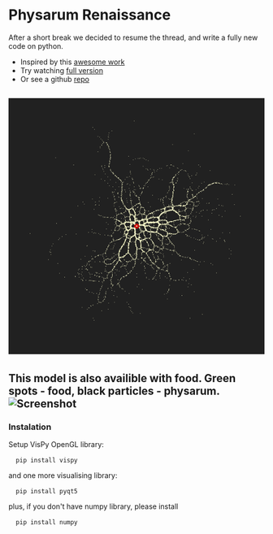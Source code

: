# Physarum Renaissance
After a short break we decided to resume the thread, and write a fully new code on python.
* Inspired by this [awesome work](https://www.sagejenson.com/physarum) 
* Try watching [full version](http://eprints.uwe.ac.uk/15260/1/artl.2010.16.2.pdf) 
* Or see a github [repo](https://github.com/nicoptere/physarum) 

![Screenshot](file-535.png)
---
This model is also availible with food.
Green spots - food, black particles - physarum.
![Screenshot](smallGrowth.gif)
---


### Instalation
Setup VisPy OpenGL library:
```
  pip install vispy
```
and one more visualising library:
```
  pip install pyqt5
```
plus, if you don't have numpy library, please install
```
  pip install numpy
```
